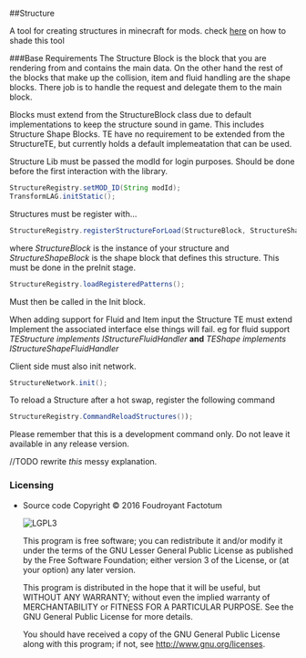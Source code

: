 ##Structure

A tool for creating structures in minecraft for mods.
check [here](https://github.com/SteamNSteel/McGUI/blob/master/README.md) on how to shade this tool

###Base Requirements
The Structure Block is the block that you are rendering from and contains the main data.
On the other hand the rest of the blocks that make up the collision, item and fluid handling are the shape blocks.
There job is to handle the request and delegate them to the main block.

Blocks must extend from the StructureBlock class due to default implementations to keep the structure sound in game. This
includes Structure Shape Blocks.
TE have no requirement to be extended from the StructureTE, but currently holds a default implemeatation that can be used.

Structure Lib must be passed the modId for login purposes. Should be done before the first interaction with the library.
```java
StructureRegistry.setMOD_ID(String modId);
TransformLAG.initStatic();
```

Structures must be register with...
```java
StructureRegistry.registerStructureForLoad(StructureBlock, StructureShapeBlock);
```
where *StructureBlock* is the instance of your structure and *StructureShapeBlock* is the shape block that defines this structure.
This must be done in the preInit stage.

```java
StructureRegistry.loadRegisteredPatterns();
```
Must then be called in the Init block.

When adding support for Fluid and Item input the Structure TE must extend Implement the associated interface else things will fail.
eg for fluid support *TEStructure implements IStructureFluidHandler* **and** *TEShape implements IStructureShapeFluidHandler*

Client side must also init network.
```java
StructureNetwork.init();
```

To reload a Structure after a hot swap, register the following command
```java
StructureRegistry.CommandReloadStructures());
```
Please remember that this is a development command only. Do not leave it available in any release version.


//TODO
rewrite *this* messy explanation.

### Licensing

- Source code Copyright &copy; 2016 Foudroyant Factotum

  ![LGPL3](https://www.gnu.org/graphics/lgplv3-147x51.png)

  This program is free software; you can redistribute it and/or modify it under the terms of the GNU Lesser General Public License as published by the Free Software Foundation; either version 3 of the License, or (at your option) any later version.

  This program is distributed in the hope that it will be useful, but WITHOUT ANY WARRANTY; without even the implied warranty of MERCHANTABILITY or FITNESS FOR A PARTICULAR PURPOSE. See the GNU General Public License for more details.

  You should have received a copy of the GNU General Public License along with this program; if not, see <http://www.gnu.org/licenses>.
